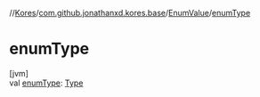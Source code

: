//[Kores](../../../index.md)/[com.github.jonathanxd.kores.base](../index.md)/[EnumValue](index.md)/[enumType](enum-type.md)

# enumType

[jvm]\
val [enumType](enum-type.md): [Type](https://docs.oracle.com/javase/8/docs/api/java/lang/reflect/Type.html)

